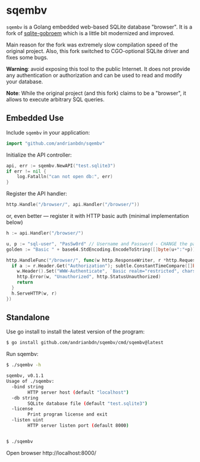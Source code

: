 # sqembv

`sqembv` is a Golang embedded web-based SQLite database "browser". 
It is a fork of [sqlite-gobroem](https://github.com/bakaoh/sqlite-gobroem) which is a little bit modernized and improved.

Main reason for the fork was extremely slow compilation speed of the original project.
Also, this fork switched to CGO-optional SQLite driver and fixes some bugs.

**Warning**: avoid exposing this tool to the public Internet. 
It does not provide any authentication or authorization and 
can be used to read and modify your database.

**Note**: While the original project (and this fork) claims to be a "browser", it allows to execute arbitrary SQL queries.


## Embedded Use

Include `sqembv` in your application:

```go
import "github.com/andrianbdn/sqembv"
```

Initialize the API controller:

```go
api, err := sqembv.NewAPI("test.sqlite3")
if err != nil {
    log.Fatalln("can not open db:", err)
}
```

Register the API handler:
```go
http.Handle("/browser/", api.Handler("/browser/"))
```

or, even better — register it with HTTP basic auth (minimal implementation below)

```go
h := api.Handler("/browser/")

u, p := "sql-user", "PasSw0rd" // Username and Password - CHANGE the password!
golden := "Basic " + base64.StdEncoding.EncodeToString([]byte(u+":"+p))

http.HandleFunc("/browser/", func(w http.ResponseWriter, r *http.Request) {
  if a := r.Header.Get("Authorization"); subtle.ConstantTimeCompare([]byte(a), []byte(golden)) != 1 {
    w.Header().Set("WWW-Authenticate", `Basic realm="restricted", charset="UTF-8"`)
    http.Error(w, "Unauthorized", http.StatusUnauthorized)
    return
  }
  h.ServeHTTP(w, r)
})
```

## Standalone

Use go install to install the latest version of the program:

```bash
$ go install github.com/andrianbdn/sqembv/cmd/sqembv@latest
```

Run sqembv:

```bash
$ ./sqembv -h

sqembv, v0.1.1
Usage of ./sqembv:
  -bind string
        HTTP server host (default "localhost")
  -db string
        SQLite database file (default "test.sqlite3")
  -license
        Print program license and exit
  -listen uint
        HTTP server listen port (default 8000)


$ ./sqembv
```

Open browser http://localhost:8000/


